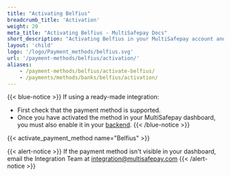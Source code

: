 ```yaml
---
title: "Activating Belfius"
breadcrumb_title: 'Activation'
weight: 20
meta_title: "Activating Belfius - MultiSafepay Docs"
short_description: "Activating Belfius in your MultiSafepay account and backend"
layout: 'child'
logo: '/logo/Payment_methods/belfius.svg'
url: '/payment-methods/belfius/activation/'
aliases: 
    - /payment-methods/belfius/activate-belfius/
    - /payments/methods/banks/belfius/activation/
---
```


{{< blue-notice >}} If using a ready-made integration: 

- First check that the payment method is supported. 
- Once you have activated the method in your MultiSafepay dashboard, you must also enable it in your [backend](/getting-started/glossary/#backend).  {{< /blue-notice >}} 

{{< activate_payment_method name="Belfius" >}}

{{< alert-notice >}} If the payment method isn't visible in your dashboard, email the Integration Team at <integration@multisafepay.com> {{< /alert-notice >}}
